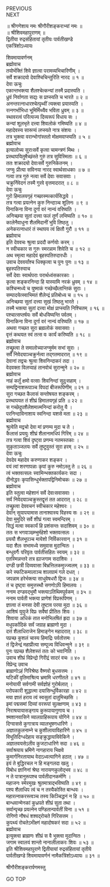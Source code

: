 PREVIOUS  
NEXT  
  
॥ श्रीगणेशाय नमः श्रीगौरीशङ्कराभ्यां नमः ॥  
॥ श्रीशिवमहापुराणम् ॥  
द्वितीया रुद्रसंहितायां तृतीयः पार्वतीखण्डे  
एकत्रिंशोऽध्यायः  
  
शिवमायावर्णनम्  
ब्रह्मोवाच  
तयोर्भक्तिं शिवे ज्ञात्वा परामव्यभिचारिणीम् ।  
सर्वे शक्रादयो देवाश्चिचिन्तुरिति नारद ॥ १ ॥  
देवा ऊचुः  
एकान्तभक्त्या शैलश्चेत्कन्यां तस्मै प्रदास्यति ।  
ध्रुवं निर्वाणता सद्यः स प्राप्स्यति च भारते ॥ २ ॥  
अनन्तरत्नाधारश्चेत्पृथ्वीं त्यक्त्वा प्रयास्यति ।  
रत्नगर्भाभिधा भूमिर्मिथ्यैव भविता ध्रुवम् ॥ ३ ॥  
स्थावरत्वं परित्यज्य दिव्यरूपं विधाय सः ।  
कन्यां शूलभृते दत्त्वा शिवलोकं गमिष्यति ॥ ४ ॥  
महादेवस्य सारूप्यं लप्स्यते नात्र संशयः ।  
तत्र भुक्त्वा वरान्भोगांस्ततो मोक्षमवाप्स्यति ॥ ५ ॥  
ब्रह्मोवाच  
इत्यालोच्य सुराःसर्वे कृत्वा चामन्त्रणं मिथः ।  
प्रस्थापयितुमैच्छंस्ते गुरुं तत्र सुविस्मिताः ॥ ६ ॥  
ततः शक्रादयो देवाःसर्वे गुरुनिकेतनम् ।  
जग्मुः प्रीत्या सविनया नारद स्वार्थसाधकाः ॥ ७ ॥  
गत्वा तत्र गुरुं नत्वा सर्वे देवाः सवासवाः ।  
चक्रुर्निवेदनं तस्मै गुरवे वृत्तमादरात् ॥ ८ ॥  
देवा ऊचुः  
गुरो हिमालयगृहं गच्छास्मत्कार्यसिद्धये ।  
तत्र गत्वा प्रयत्नेन कुरु निन्दाञ्च शूलिनः ॥ ९ ॥  
पिनाकिना विना दुर्गा वरं नान्यं वरिष्यति ।  
अनिच्छया सुतां दत्त्वा फलं तूर्णं लभिष्यति ॥ १० ॥  
कालेनैवाधुना शैलमिदानीं भुवि तिष्ठतु ।  
अनेकरत्नाधारं तं स्थापय त्वं क्षितौ गुरौ ॥ ११ ॥  
ब्रह्मोवाच  
इति देववचः श्रुत्वा प्रददौ कर्णयोः करम् ।  
न स्वीचकार स गुरुः स्मरन्नाम शिवेति च ॥ १२ ॥  
अथ स्मृत्वा महादेवं बृहस्पतिरुदारधीः ।  
उवाच देववर्यांश्च धिक्कृत्वा च पुनः पुनः ॥ १३ ॥  
बृहस्पतिरुवाच  
सर्वे देवाः स्वार्थपराः परार्थध्वंसकारकाः ।  
कृत्वा शङ्करनिन्दा हि यास्यामि नरकं ध्रुवम् ॥ १४ ॥  
कश्चिन्मध्ये च युष्माकं गच्छेच्छैलान्तिकं सुराः ।  
सम्पादयेत्स्वाभिमतं शैलेन्द्रं प्रतिबोध्य च ॥ १५ ॥  
अनिच्छया सुतां दत्त्वा सुखं तिष्ठतु भारते ।  
तस्मै भक्त्या सुतां दत्त्वा मोक्षं प्राप्स्यति निश्चितम् ॥ १६ ॥  
पश्चात्सप्तर्षयः सर्वे बोधयिष्यन्ति पर्वतम् ।  
पिनाकिना विना दुर्गा वरं नान्यं वरिष्यति ॥ १७ ॥  
अथवा गच्छत सुरा ब्रह्मलोकं सवासवाः ।  
वृत्तं कथयत स्वं तत्स वः कार्यं करिष्यति ॥ १८ ॥  
ब्रह्मोवाच  
तच्छ्रुत्वा ते समालोच्याजग्मुर्मम सभां सुराः ।  
सर्वे निवेदयाञ्चक्रुर्नत्वा तद्‌गतमादरात् ॥ १९ ॥  
देवानां तद्वचः श्रुत्वा शिवनिन्दाकरं तदा ।  
वेदवक्ता विलप्याहं तानवोचं सुरान्मुने ॥ २० ॥  
ब्रह्मोवाच  
नाहं कर्तुं क्षमो वत्साः शिवनिन्दां सुदुःसहाम् ।  
सम्पद्विनाशरूपाञ्च विपदां बीजरूपिणीम् ॥ २१ ॥  
सुरा गच्छत कैलासं सन्तोषयत शङ्करम् ।  
प्रस्थापयत तं शीघ्रं हिमालयगृहं प्रति ॥ २२ ॥  
स गच्छेदुपशैलेशमात्मनिन्दां करोतु यै ।  
परनिन्दाविनाशाय स्वनिन्दा यशसे मता ॥ २३ ॥  
ब्रह्मोवाच  
श्रुत्वेति मद्वचो देवा मां प्रणम्य मुदा च ते ।  
कैलासं प्रययुः शीघ्रं शैलानामधिपं गिरिम् ॥ २४ ॥  
तत्र गत्वा शिवं दृष्ट्वा प्रणम्य नतमस्तकाः ।  
सुकृताञ्जलयः सर्वे तुष्टुवुस्तं सुरा हरम् ॥ २५ ॥  
देवा ऊचुः  
देवदेव महादेव करुणाकर शङ्कर ।  
वयं त्वां शरणापन्नाः कृपां कुरु नमोऽस्तु ते ॥ २६ ॥  
त्वं भक्तवत्सलः स्वामिन्भक्तकार्यकरः सदा ।  
दीनोद्धरः कृपासिन्धुर्भक्तापद्विनिमोचकः ॥ २७ ॥  
ब्रह्मोवाच  
इति स्तुत्वा महेशानं सर्वे देवाःसवासवाः ।  
सर्वं निवेदयाञ्चक्रुस्तद्वृत्तं तत आदरात् ॥ २८ ॥  
तच्छ्रुत्वा देववचनं स्वीचकार महेश्वरः ।  
देवान् सुयापयामास तानाश्वास्य विहस्य सः ॥ २९ ॥  
देवा मुमुदिरे सर्वे शीघ्रं गत्वा स्वमन्दिरम् ।  
सिद्धं मत्वा स्वकार्यं हि प्रशंसन्तः सदाशिवम् ॥ ३० ॥  
ततः स भगवाञ्छम्भुर्महेशो भक्तवत्सलः ।  
प्रययौ शैलभूपञ्च मायेशो निर्विकारवान् ॥ ३१ ॥  
यदा शैलः सभामध्ये समुवास मुदान्वितः ।  
बन्धुवर्गैः परिवृतः पार्वतीसहितः स्वयम् ॥ ३२ ॥  
एतस्मिन्नन्तरे तत्र ह्याजगाम सदाशिवः ।  
दण्डी छत्री दिव्यवासा बिभ्रत्तिलकमुज्ज्वलम् ॥ ३३ ॥  
करे स्फटिकमालाञ्च शालग्रामं गले दधत् ।  
जपन्नाम हरेर्भक्त्या साधुवेषधरौ द्विजः ॥ ३४ ॥  
तं च दृष्ट्वा समुत्तस्थौ सगणोऽपि हिमालयः ।  
ननाम दण्डवद्‌भूमौ भक्त्याऽतिथिमपूर्वकम् ॥ ३५ ॥  
ननाम पार्वती भक्त्या प्राणेशं विप्ररूपिणम् ।  
ज्ञात्वा तं मनसा देवी तुष्टाव परया मुदा ॥ ३६ ॥  
आशिषं युयुजे विप्रः सर्वेषां प्रीतितः शिवः ।  
शिवाया अधिकं तात मनोभिलषितं हृदा ॥ ३७ ॥  
मधुपर्कादिकं सर्वं जग्राह ब्राह्मणो मुदा ।  
दत्तं शैलाधिराजेन हिमाङ्‌गेन महादरात् ॥ ३८ ॥  
पप्रच्छ कुशलं चास्य हिमाद्रिः पर्वतोत्तमः ।  
तं द्विजेन्द्रं महाप्रीत्या सम्पूज्य विधिवन्मुने ॥ ३९ ॥  
पुनः पप्रच्छ शैलेशस्तं ततः को भवानिति ।  
उवाच शीघ्रं विप्रेन्द्रो गिरीद्रं सादरं वचः ॥ ४० ॥  
विप्रेन्द्र उवाच  
ब्राह्मणोऽहं गिरिश्रेष्ठ वैष्णवो बुधसत्तमः ।  
घटिकीं वृतिमाश्रित्य भ्रमामि धरणीतले ॥ ४१ ॥  
मनोयायी सर्वगामी सर्वज्ञोहं गुरोर्बलात् ।  
परोपकारी शुद्धात्मा दयासिन्धुर्विकारहा ॥ ४२ ॥  
मया ज्ञातं हराय त्वं स्वसुतां दातुमिच्छसि ।  
इमां पद्मसमां दिव्यां वररूपां सुलक्षणाम् ॥ ४३ ॥  
निराश्रयायासङ्‌गाय कुरूपायागुणाय च ।  
श्मशानवासिने व्यालग्राहिरूपाय योगिने ॥ ४४ ॥  
दिग्वाससे कुगात्राय व्यालभूषणधारिणे ।  
अज्ञातकुलनाम्ने च कुशीलायाविहारिणे ॥ ४५ ॥  
विभूतिदिग्धदेहाय सङ्‌क्रुद्धायाविवेकिने ।  
अज्ञातवयसेऽतीव कुजटाधारिणे सदा ॥ ४६ ॥  
सर्वाश्रयाय भ्रमिणे नागहाराय भिक्षवे  
कुमार्गनिरतायाथ वेदाऽध्वत्यागिने हठात् । ४७ ॥  
इयं ते बुद्धिरचल न हि मङ्गलदा खलु ।  
विबोध ज्ञानिनां श्रेष्ठ नारायणकुलोद्‌भव ॥ ४८ ॥  
न ते पात्रानुरूपश्च पार्वतीदानकर्मणि ।  
महाजनः स्मेरमुखः श्रुतमात्राद्‌भविष्यति ॥ ४९ ॥  
पश्य शैलाधिप त्वं च न तस्यैकोस्ति बान्धवः ।  
महारत्नाकरस्त्वञ्च तस्य किञ्चिद्धनं न हि ॥ ५० ॥  
बान्धवान्मेनकां कुध्रपते शीघ्रं सुता तथा ।  
सर्वान्पृच्छ प्रयत्नेन पण्डितान्पार्वतीं विना ॥ ५१ ॥  
रोगिणो नौषधं शश्वद्‌रोचते गिरिसत्तम ।  
कुपथ्यं रोचतेऽभीक्ष्णं महादोषकरं सदा ॥ ५२ ॥  
ब्रह्मोवाच  
इत्युक्त्वा ब्राह्मणः शीघ्रं स वै भुक्त्वा मुदान्वितः ।  
जगाम स्वालयं शान्तो नानालीलाकरः शिवः ॥ ५३ ॥  
इति श्रीशिवमहापुराणे द्वितीयायां रुद्रसंहितायां तृतीये  
पार्वतीखण्डे शिवमायावर्णनं नामैकत्रिंशोऽध्यायः ॥ ३१ ॥  
  
  
श्रीगौरीशङ्करार्पणमस्तु  
  
GO TOP
